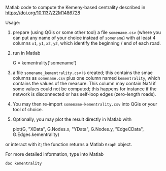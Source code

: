 Matlab code to compute the Kemeny-based centrality described in https://doi.org/10.1137/22M1486728

Usage:

1. prepare (using QGis or some other tool) a file `somename.csv` (where you can put any name of your choice instead of `somename`) with at least 4 columns `x1`, `y1`, `x2`, `y2`, which identify the beginning / end of each road.
2. run in Matlab 

    G = kementrality('somename')

3. a file `somename_kementrality.csv` is created; this contains the smae columns as `somename.csv` plus one column named `kementrality`, which contains the values of the measure. This column may contain NaN if some values could not be computed; this happens for instance if the network is disconnected or has self-loop edges (zero-length roads).
4. You may then re-import `somename-kementrality.csv` into QGis or your tool of choice.
5. Optionally, you may plot the result directly in Matlab with

    plot(G, "XData", G.Nodes.x, "YData", G.Nodes.y, "EdgeCData", G.Edges.kementrality)

or interact with it; the function returns a Matlab `Graph` object.

For more detailed information, type into Matlab

    doc kementrality
